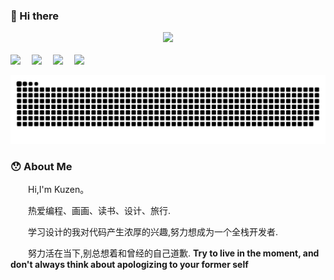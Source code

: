 ### 👋 Hi there 

<div align="center"><a href="https://mp.weixin.qq.com/cgi-bin/home?t=home/index&lang=zh_CN&token=1035653050"> <img src="https://readme-typing-svg.herokuapp.com/?lines=今天也要加油哦!;I'm+Kuzen+Welcome+!&center=true&size=27"> </a> </div>

<br>

  <!-- profile logo 个人资料徽标 -->
  <div>
    <a href="hhttps://twitter.com/kuzen_lu"><img src="https://img.shields.io/badge/Twitter-推特-blue" /></a>&emsp;
    <a href="https://www.youtube.com/channel/UCaS0lReDzbvnDycIbsT7DXA"><img src="https://img.shields.io/badge/YouTube-油管-c32136" /></a>&emsp;
    <a href="https://space.bilibili.com/320648841"><img src="https://img.shields.io/badge/Bilibili-B站-ff69b4" /></a>&emsp;
    <a href="https://www.zhihu.com/people/ni-kun-ou-ba-26"><img src="https://img.shields.io/badge/Zhihu-知乎-blue" /></a>&emsp;
    <!-- visitor statistics logo 访问量统计徽标 -->
  </div>

![snake](https://raw.githubusercontent.com/chumen-Lu/chumen-Lu/output/github-contribution-grid-snake.svg)


### 😯 About Me

<p>&emsp;&emsp;Hi,I'm Kuzen。</p>
<p>&emsp;&emsp;热爱编程、画画、读书、设计、旅行. </p>
<p>&emsp;&emsp;学习设计的我对代码产生浓厚的兴趣,努力想成为一个全栈开发者.</p>
<p>&emsp;&emsp;努力活在当下,别总想着和曾经的自己道歉. <strong>Try to live in the moment, and don't always think about apologizing to your former self </strong> </p>


</td></tr>

<tr><td>

